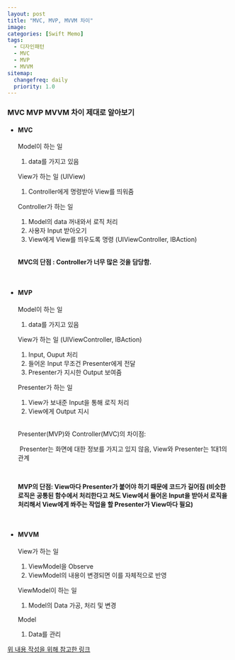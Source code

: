 ```yaml
---
layout: post
title: "MVC, MVP, MVVM 차이"
image:
categories: [Swift Memo]
tags: 
  - 디자인패턴
  - MVC
  - MVP
  - MVVM
sitemap:
  changefreq: daily
  priority: 1.0
---
```


### MVC MVP MVVM 차이 제대로 알아보기

- #### MVC

  Model이 하는 일

  1. data를 가지고 있음

  View가 하는 일 (UIView)

  1. Controller에게 명령받아 View를 띄워줌

  Controller가 하는 일

  1. Model의 data 꺼내와서 로직 처리
  2. 사용자 Input 받아오기
  3. View에게 View를 띄우도록 명령 (UIViewController, IBAction)

  <br/>

   **MVC의 단점 : Controller가 너무 많은 것을 담당함.**

  <br/>

- #### MVP

  Model이 하는 일

  1. data를 가지고 있음

  View가 하는 일 (UIViewController, IBAction)

  1. Input, Ouput 처리
  2. 들어온 Input 무조건 Presenter에게 전달
  3. Presenter가 지시한 Output 보여줌

  Presenter가 하는 일

  1. View가 보내준 Input을 통해 로직 처리
  2. View에게 Output 지시

  <br/>

  Presenter(MVP)와 Controller(MVC)의 차이점: 

  ​	Presenter는 화면에 대한 정보를 가지고 있지 않음, View와 Presenter는 1대1의 관계

  <br/>

  **MVP의 단점: View마다 Presenter가 붙어야 하기 때문에  코드가 길어짐 (비슷한 로직은 공통된 함수에서 처리한다고 쳐도 View에서 들어온 Input을 받아서 로직을 처리해서 View에게 쏴주는 작업을 할 Presenter가 View마다 필요)**

  <br/>

- #### MVVM

  View가 하는 일

  1. ViewModel을 Observe
  2. ViewModel의 내용이 변경되면 이를 자체적으로 반영

  ViewModel이 하는 일

  1. Model의 Data 가공, 처리 및 변경

  Model

  1. Data를 관리

[위 내용 작성을 위해 참고한 링크](https://www.youtube.com/watch?v=bjVAVm3t5cQ&ab_channel=%EA%B3%B0%ED%8A%80%EA%B9%80)

<br/>